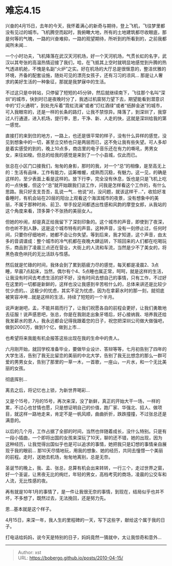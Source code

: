 # 难忘4.15


兴奋的4月15日，去年的今天，我怀着满心的新奇与期待，登上飞机，飞往梦里都没有见过的城市。飞机腾空而起时，我俯瞰大地，所有的土地建筑都尽收眼底，那是何等的气魄，一路的兴奋难抑，一路的观望期待，所听到的所看到的，之前我都闻所未闻…

一个小时功夫，飞机降落在武汉天河机场，好一个天河机场，气贯长虹的名字，武汉以其夸张的高温热情迎接了我们，哈，在飞抵其上空时就明显地感觉到升腾的热气透进机舱，不愧是名副“火炉”之实。好在机场的大厅总是很惬意的，整洁优雅的环境，齐备的配套设施，随处可见的漂亮女孩子，还有习习的凉风… 那是让人奢求的美好生活的一种象征，那就是我梦寐中的生活。

不过这只是中转站，只停留了短短的45分钟，然后就继续南下，飞往那个名叫“深圳”的城市，快到时已是夜晚时分了，我透过机窗努力望下去，期望能看到潜意识中的“灯火通明”，到处充斥着“霓虹流澜”或者“灯红酒绿”或者“纸醉金迷”的城市，可入我眼帘的，还是一样的长条的路灯，让我不禁惊异。降落了，到深圳了，我穿过人行通道，进入机场，提行李，恩，干净、新、人走的快，这就是深圳给我的第一感觉。

直接打的来到住的地方，一路上，也还是很平常的样子，没有什么异样的感觉，没见到想象中的一切，甚至立交桥也只是两层而已，这不免让我有些失望。可人多却是着实感受的到的，晚上10点多，商店里的电子音乐还在有力的嘶吼，男男女女，来往如梭。但总的给我的感觉是来到了一个小县城，仅此而已。

张总在小区门口接我们，匆匆的身影，那时的我，对一个“总”的相像，是至高无上的：生活有品味，工作有能力，运筹帷幄，成熟而沉稳，有魅力。这一见，的确是这样的，至少表面上看是这样的。放下行李，完全没有休息，饭也是只是飞机上吃的一点快餐，但这个“总”就开始跟我们谈工作，问我是怎样看这个工作的，有什么思路。我只好支支吾吾，乱说一气… 他说“对，没问题，就该这样干…”，收拾好准备睡时，有机会站在20层的阳台上观看这个海滨城市的夜景，没有想象中的美丽，不属于那种时尚、前卫、举手投足间都透出性感和风韵的摩登女郎，从我站的这个角度来看，顶多算个不张扬的美丽女人。

但她的吵闹，却是真正给我留下了深刻印象的。这个城市的声音，即使到了夜深，你也听不到人静，这是这个城市特有的声音。这种声音，没有一刻停止过，任何时间，只要你仔细地听，她都不会让你失望。等到后来，我才知道，这个声音，由太多的音调谱成：整个城市的冷气机都在夜晚大肆运转，下班回来的人们都在吃喝玩乐，商品到了凌晨三点还在营业，大街上的人流和车流，当然是少不了美女的，将黑色夜色哄托的无比活跃与性感。

然后就是忙碌的时间，我体会到了累到筋疲力尽的感觉，每天都是凌晨2、3点睡，早晨7点起床，当然，偶尔有个4、5点睡也属正常，呵呵，就是这样的生活，让我没有时间去考虑生活的好不好，没有时间去想自己的事情，只有工作，不过好在这里的一切都是新鲜的，这样也没让我感到辛苦啦什么的，总体来讲还是比较少忧少虑的。、这极少的忧虑，其实不足为忧虑，因为在拿薪水时的那一刻，就彻底被笑容冲垮…就是这样的生活，持续了短短的一个半月。

说声谢谢吧，孟，不能并肩而行了，让我们祝愿各自的前程会更好，让我们勇敢地去征服！说声感恩吧，张总，你是在我刚走出象牙塔后，好心接纳我、培养我还给我发薪水的恩人，我永远都会记得我跟着您的日子，祝您把深圳公司做大做强吧，做到2000万，做到1个亿，做到上市…

也希望将来我能有机会报答这些出现在我的生命中的贵人。

六月刚开始，就回学校准备毕业，要做毕业设计、答辩等等，七月初告别了四年的大学生活，告别了我无比留恋的美丽的中北大学，告别了我无比想念的那么一群可爱的男男女女，告别了那里的一草一木，一首歌，一座山，一片水，和一个无比美丽的女孩。

彻底挥别…

离去之后，将记忆也上锁，为新世界喝彩…

又是个15号，7月的15号，再次来深，没了新鲜，真正的开始大干一场，一样的累，不过心也甘情也愿，只是想证明自己的价值，跑厂家、华强北、招人、做项目，就这样一路地走来，肯定不是一帆风顺，曲曲折折，跌跌撞撞，不过张总还是满意的。

以后的几个月，工作占据了全部的时间，当然也伴随着成长，没什么特别。只是有一段小插曲，一个即将出国的女孩来深玩了10天，聊的还不错，她的出现，因为这种经历，让我觉得出国似乎也是可以追求的事情，她把我只是幻想的事情亲自展现于我的眼前… 那10天尽情地玩，用我的想象、她的经历，共同去憧憬一个美丽的前程。走时，送她去机场，匆匆地离别，总是无奈。

圣诞节的晚上，我、孟、张总，总算有机会出来转转，一行三个，走过世界之窗，好一个圣诞，让黑夜无比的绚烂，年轻的男女，高档考究的商场，凌晨的公交车和人流，无比性感的夜。

再有就是10年1月的事情了，是一件让我很无奈的事情，到现在，结局似乎也并不坏，不多想了，既然过去，无法挽回，还是努力先。

恩…基本就是这个样子。

4月15日，来深一年，我人生的里程碑的一天，写下这些字，献给这个属于我的日子。

打电话给妈妈，说今天是特别的日子，妈妈竟然一猜就中，太让我惊奇和意外…

---

> Author: xst  
> URL: https://bobergo.github.io/posts/2010-04-15/  


